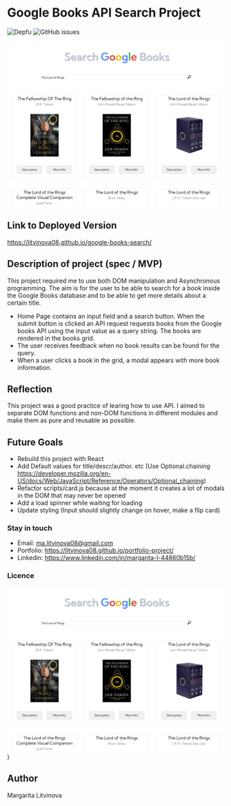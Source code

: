 # Google Books API Search Project

![Depfu](https://img.shields.io/depfu/litvinova08/google-books-search)
![GitHub issues](https://img.shields.io/github/issues/litvinova08/google-books-search)

![This is a project screenshot](./assets/google-books-search.png)

## Link to Deployed Version

https://litvinova08.github.io/google-books-search/

## Description of project (spec / MVP)

This project required me to use both DOM manipulation and Asynchronous programming. The aim is for the user to be able to search for a book inside the Google Books database and to be able to get more details about a certain title.

- Home Page contains an input field and a search button. When the submit button is clicked an API request requests books from the Google books API using the input value as a query string. The books are rendered in the books grid.
- The user receives feedback when no book results can be found for the query.
- When a user clicks a book in the grid, a modal appears with more book information.

## Reflection

This project was a good practice of learing how to use API. I aimed to separate DOM functions and non-DOM functions in different modules and make them as pure and reusable as possible.

## Future Goals

- Rebuild this project with React
- Add Default values for title/descr/author. etc (Use Optional.chaining https://developer.mozilla.org/en-US/docs/Web/JavaScript/Reference/Operators/Optional_chaining)
- Refactor scripts/card.js because at the moment it creates a lot of modals in the DOM that may never be opened
- Add a load spinner while waiting for loading
- Update styling (Input should slightly change on hover, make a flip card)

### Stay in touch

- Email: ma.litvinova08@gmail.com
- Portfolio: https://litvinova08.github.io/portfolio-project/
- Linkedin: https://www.linkedin.com/in/margarita-l-44860b15b/

### Licence

![This is an image](./assets/google-books-search.png))

## Author

Margarita Litvinova
